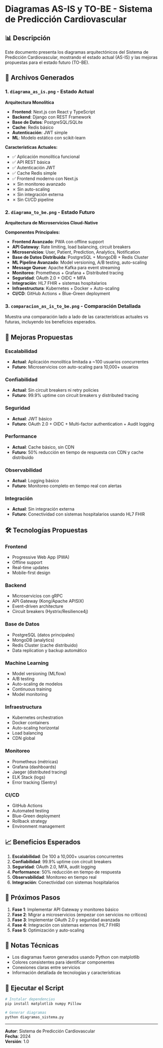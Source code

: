 # Diagramas AS-IS y TO-BE - Sistema de Predicción Cardiovascular

## 📊 Descripción

Este documento presenta los diagramas arquitectónicos del Sistema de Predicción Cardiovascular, mostrando el estado actual (AS-IS) y las mejoras propuestas para el estado futuro (TO-BE).

## 🎯 Archivos Generados

### 1. `diagrama_as_is.png` - Estado Actual
**Arquitectura Monolítica**
- **Frontend**: Next.js con React y TypeScript
- **Backend**: Django con REST Framework
- **Base de Datos**: PostgreSQL/SQLite
- **Cache**: Redis básico
- **Autenticación**: JWT simple
- **ML**: Modelo estático con scikit-learn

**Características Actuales:**
- ✅ Aplicación monolítica funcional
- ✅ API REST básica
- ✅ Autenticación JWT
- ✅ Cache Redis simple
- ✅ Frontend moderno con Next.js
- ✗ Sin monitoreo avanzado
- ✗ Sin auto-scaling
- ✗ Sin integración externa
- ✗ Sin CI/CD pipeline

### 2. `diagrama_to_be.png` - Estado Futuro
**Arquitectura de Microservicios Cloud-Native**

**Componentes Principales:**
- **Frontend Avanzado**: PWA con offline support
- **API Gateway**: Rate limiting, load balancing, circuit breakers
- **Microservicios**: User, Patient, Prediction, Analytics, Notification
- **Base de Datos Distribuida**: PostgreSQL + MongoDB + Redis Cluster
- **ML Pipeline Avanzado**: Model versioning, A/B testing, auto-scaling
- **Message Queue**: Apache Kafka para event streaming
- **Monitoreo**: Prometheus + Grafana + Distributed tracing
- **Seguridad**: OAuth 2.0 + OIDC + MFA
- **Integración**: HL7 FHIR + sistemas hospitalarios
- **Infraestructura**: Kubernetes + Docker + Auto-scaling
- **CI/CD**: GitHub Actions + Blue-Green deployment

### 3. `comparacion_as_is_to_be.png` - Comparación Detallada
Muestra una comparación lado a lado de las características actuales vs futuras, incluyendo los beneficios esperados.

## 🚀 Mejoras Propuestas

### Escalabilidad
- **Actual**: Aplicación monolítica limitada a ~100 usuarios concurrentes
- **Futuro**: Microservicios con auto-scaling para 10,000+ usuarios

### Confiabilidad
- **Actual**: Sin circuit breakers ni retry policies
- **Futuro**: 99.9% uptime con circuit breakers y distributed tracing

### Seguridad
- **Actual**: JWT básico
- **Futuro**: OAuth 2.0 + OIDC + Multi-factor authentication + Audit logging

### Performance
- **Actual**: Cache básico, sin CDN
- **Futuro**: 50% reducción en tiempo de respuesta con CDN y cache distribuido

### Observabilidad
- **Actual**: Logging básico
- **Futuro**: Monitoreo completo en tiempo real con alertas

### Integración
- **Actual**: Sin integración externa
- **Futuro**: Conectividad con sistemas hospitalarios usando HL7 FHIR

## 🛠️ Tecnologías Propuestas

### Frontend
- Progressive Web App (PWA)
- Offline support
- Real-time updates
- Mobile-first design

### Backend
- Microservicios con gRPC
- API Gateway (Kong/Apache APISIX)
- Event-driven architecture
- Circuit breakers (Hystrix/Resilience4j)

### Base de Datos
- PostgreSQL (datos principales)
- MongoDB (analytics)
- Redis Cluster (cache distribuido)
- Data replication y backup automático

### Machine Learning
- Model versioning (MLflow)
- A/B testing
- Auto-scaling de modelos
- Continuous training
- Model monitoring

### Infraestructura
- Kubernetes orchestration
- Docker containers
- Auto-scaling horizontal
- Load balancing
- CDN global

### Monitoreo
- Prometheus (métricas)
- Grafana (dashboards)
- Jaeger (distributed tracing)
- ELK Stack (logs)
- Error tracking (Sentry)

### CI/CD
- GitHub Actions
- Automated testing
- Blue-Green deployment
- Rollback strategy
- Environment management

## 📈 Beneficios Esperados

1. **Escalabilidad**: De 100 a 10,000+ usuarios concurrentes
2. **Confiabilidad**: 99.9% uptime con circuit breakers
3. **Seguridad**: OAuth 2.0, MFA, audit logging
4. **Performance**: 50% reducción en tiempo de respuesta
5. **Observabilidad**: Monitoreo en tiempo real
6. **Integración**: Conectividad con sistemas hospitalarios

## 🎯 Próximos Pasos

1. **Fase 1**: Implementar API Gateway y monitoreo básico
2. **Fase 2**: Migrar a microservicios (empezar con servicios no críticos)
3. **Fase 3**: Implementar OAuth 2.0 y seguridad avanzada
4. **Fase 4**: Integración con sistemas externos (HL7 FHIR)
5. **Fase 5**: Optimización y auto-scaling

## 📝 Notas Técnicas

- Los diagramas fueron generados usando Python con matplotlib
- Colores consistentes para identificar componentes
- Conexiones claras entre servicios
- Información detallada de tecnologías y características

## 🔧 Ejecutar el Script

```bash
# Instalar dependencias
pip install matplotlib numpy Pillow

# Generar diagramas
python diagramas_sistema.py
```

---

**Autor**: Sistema de Predicción Cardiovascular  
**Fecha**: 2024  
**Versión**: 1.0 
